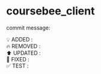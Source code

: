 # coursebee_client

commit message:

:bulb: ADDED :<br/>
:fire: REMOVED :<br/>
:arrow_up: UPDATED :<br/>
:bug: FIXED :<br/>
:white_check_mark: TEST :<br/>
